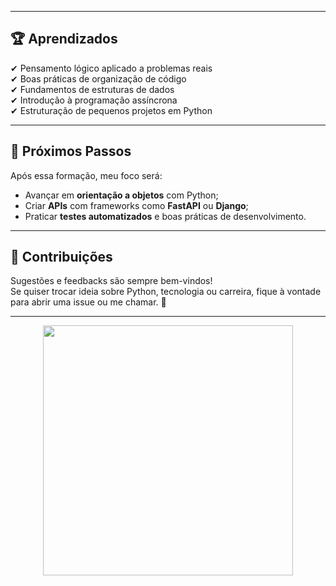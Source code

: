 
---

## 🏆 Aprendizados

✔ Pensamento lógico aplicado a problemas reais  
✔ Boas práticas de organização de código  
✔ Fundamentos de estruturas de dados  
✔ Introdução à programação assíncrona  
✔ Estruturação de pequenos projetos em Python  

---

## 🌟 Próximos Passos

Após essa formação, meu foco será:
- Avançar em **orientação a objetos** com Python;  
- Criar **APIs** com frameworks como **FastAPI** ou **Django**;  
- Praticar **testes automatizados** e boas práticas de desenvolvimento.  

---

## 🤝 Contribuições

Sugestões e feedbacks são sempre bem-vindos!  
Se quiser trocar ideia sobre Python, tecnologia ou carreira, fique à vontade para abrir uma issue ou me chamar. 🚀

---

<div align="center">
  <img src="https://cdn.dribbble.com/users/1922260/screenshots/6423519/python-2.gif" width="400px">
</div>
